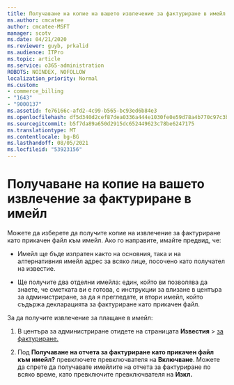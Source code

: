 ```yaml
---
title: Получаване на копие на вашето извлечение за фактуриране в имейл
ms.author: cmcatee
author: cmcatee-MSFT
manager: scotv
ms.date: 04/21/2020
ms.reviewer: guyb, prkalid
ms.audience: ITPro
ms.topic: article
ms.service: o365-administration
ROBOTS: NOINDEX, NOFOLLOW
localization_priority: Normal
ms.custom:
- commerce_billing
- "1643"
- "9000137"
ms.assetid: fe76166c-afd2-4c99-b565-bc93ed6b84e3
ms.openlocfilehash: df5d340d2cef87dea0336a444e1030fe0e59d78a4b770c97c3bce2cdd0802848
ms.sourcegitcommit: b5f7da89a650d2915dc652449623c78be6247175
ms.translationtype: MT
ms.contentlocale: bg-BG
ms.lasthandoff: 08/05/2021
ms.locfileid: "53923156"
---
```

# <a name="receive-copy-of-your-billing-statement-in-email"></a>Получаване на копие на вашето извлечение за фактуриране в имейл

Можете да изберете да получите копие на извлечение за фактуриране като прикачен файл към имейл. Ако го направите, имайте предвид, че:
  
- Имейл ще бъде изпратен както на основния, така и на алтернативния имейл адрес за всяко лице, посочено като получател на известие.

- Ще получите два отделни имейла: един, който ви позволява да знаете, че сметката ви е готова, с инструкции за влизане в центъра за администриране, за да я прегледате, и втори имейл, който съдържа декларацията за фактуриране като прикачен файл.

За да получите извлечение за плащане в имейл:
  
1. В центъра за администриране отидете на страницата **Известия** \> [за фактуриране.](https://go.microsoft.com/fwlink/p/?linkid=853212)

2. Под **Получаване на отчета за фактуриране като прикачен файл към имейл?** превключете превключвателя на **Включване**. Можете да спрете да получавате имейлите на отчета за фактуриране по всяко време, като превключите превключвателя на **Изкл.**